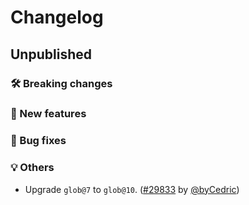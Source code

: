 # Changelog

## Unpublished

### 🛠 Breaking changes

### 🎉 New features

### 🐛 Bug fixes

### 💡 Others

- Upgrade `glob@7` to `glob@10`. ([#29833](https://github.com/expo/expo/pull/29833) by [@byCedric](https://github.com/byCedric))
